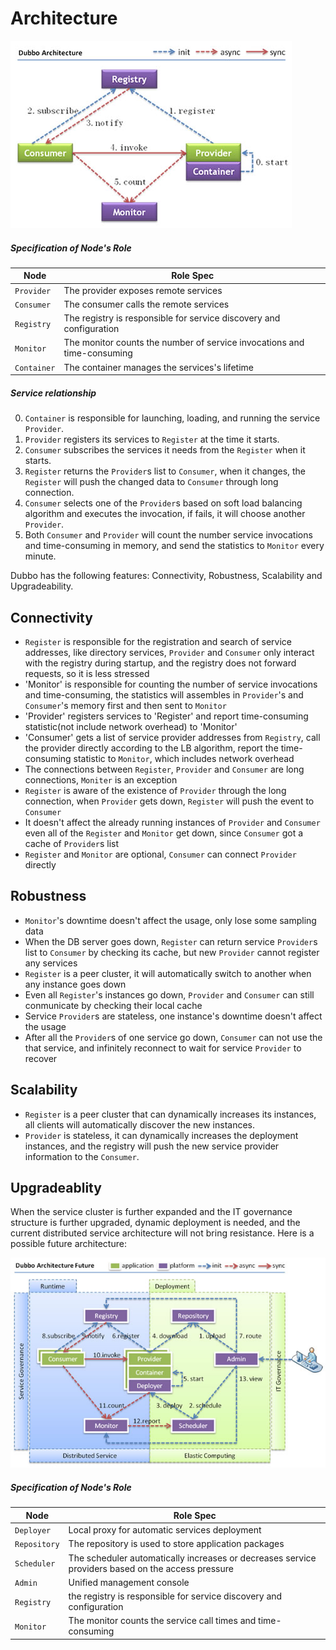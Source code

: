 # Architecture

![dubbo-architucture](../sources/images/dubbo-architecture.jpg)

##### Specification of Node's Role

| Node  | Role Spec |
| ------------- | ------------- |
| `Provider`  | The provider exposes remote services |
| `Consumer`  | The consumer calls the remote services |
| `Registry`  | The registry is responsible for service discovery and configuration |
| `Monitor`  |  The monitor counts the number of service invocations and time-consuming |
| `Container`  | The container manages the services's lifetime |

##### Service relationship

0. `Container` is responsible for launching, loading, and running the service `Provider`.
1. `Provider` registers its services to `Register` at the time it starts.
2. `Consumer` subscribes the services it needs from the `Register` when it starts.
3. `Register` returns the `Provider`s list to `Consumer`, when it changes, the `Register` will push the changed data to `Consumer` through long connection. 
4. `Consumer` selects one of the `Provider`s based on soft load balancing algorithm and executes the invocation, if fails, it will choose another `Provider`.
5. Both `Consumer` and `Provider` will count the number service invocations and time-consuming in memory, and send the statistics to `Monitor` every minute.

Dubbo has the following features: Connectivity, Robustness, Scalability and Upgradeability.

## Connectivity

* `Register` is responsible for the registration and search of service addresses, like directory services, `Provider` and `Consumer` only interact with the registry during startup, and the registry does not forward requests, so it is less stressed
* 'Monitor' is responsible for counting the number of service invocations and time-consuming, the statistics will assembles in `Provider`'s and `Consumer`'s memory first and  then sent to `Monitor`
* 'Provider' registers services to 'Register' and report time-consuming statistic(not include network overhead) to 'Monitor'
* 'Consumer' gets a list of service provider addresses from `Registry`, call the provider directly according to the LB algorithm, report the time-consuming statistic to `Monitor`, which includes network overhead
* The connections between `Register`, `Provider` and `Consumer` are long connections, `Moniter` is an exception
* `Register` is aware of the existence of `Provider` through the long connection, when `Provider` gets down, `Register` will push the event to `Consumer`
* It doesn't affect the already running instances of `Provider` and `Consumer` even all of the `Register` and `Monitor` get down, since `Consumer` got a cache of `Provider`s list
* `Register` and `Monitor` are optional, `Consumer` can connect `Provider` directly

## Robustness

* `Monitor`'s downtime doesn't affect the usage, only lose some sampling data
* When the DB server goes down, `Register` can return service `Provider`s list to `Consumer` by checking its cache, but new `Provider` cannot register any services
* `Register` is a peer cluster, it will automatically switch to another when any instance goes down
* Even all `Register`'s instances go down, `Provider` and `Consumer` can still conmunicate by checking their local cache
* Service `Provider`s are stateless, one instance's downtime doesn't affect the usage
* After all the `Provider`s of one service go down, `Consumer` can not use the that service, and infinitely reconnect to wait for service `Provider` to recover

## Scalability

* `Register` is a peer cluster that can dynamically increases its instances,  all clients will automatically discover the new instances.
* `Provider` is stateless, it can dynamically increases the deployment instances, and the registry will push the new service provider information to the `Consumer`.

## Upgradeablity

When the service cluster is further expanded and the IT governance structure is further upgraded, dynamic deployment is needed, and the current distributed service architecture will not bring resistance. Here is a possible future architecture:

![dubbo-architucture-futures](../sources/images/dubbo-architecture-future.jpg)

##### Specification of Node's Role

| Node  | Role Spec |
| ------------- | ------------- |
| `Deployer `  | Local proxy for automatic services deployment |
| `Repository`  | The repository is used to store application packages |
| `Scheduler`  | The scheduler automatically increases or decreases service providers based on the access pressure |
| `Admin`  | Unified management console |
| `Registry`  | the registry is responsible for service discovery and configuration |
| `Monitor`  | The monitor counts the service call times and time-consuming |
